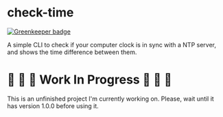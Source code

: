 # check-time

[![Greenkeeper badge](https://badges.greenkeeper.io/victorperin/check-time.svg)](https://greenkeeper.io/)

A simple CLI to check if your computer clock is in sync with a NTP server, and shows the time difference between them.

# :construction: :construction: :construction: Work In Progress :construction: :construction: :construction:
This is an unfinished project I'm currently working on. Please, wait until it has version 1.0.0 before using it.
